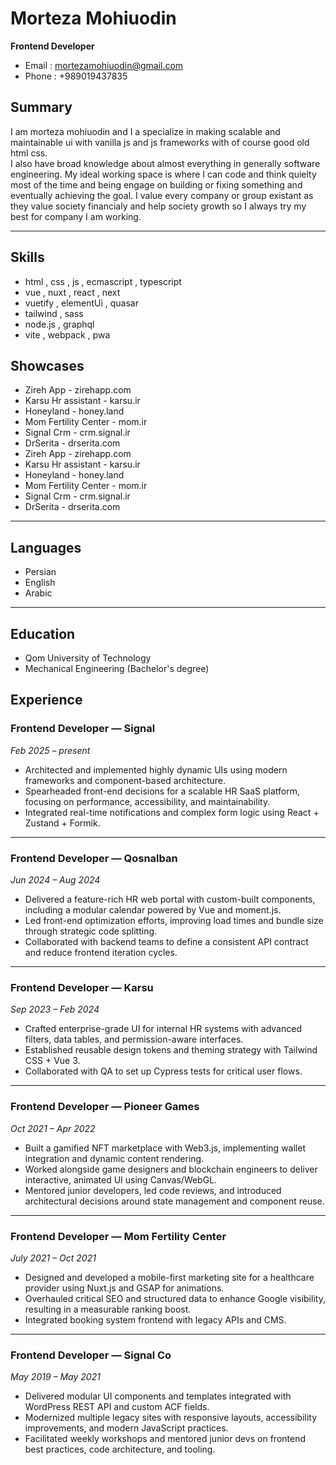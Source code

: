 <!-- heading -->

# Morteza Mohiuodin
**Frontend Developer**  
- Email : mortezamohiuodin@gmail.com
- Phone : +989019437835

<!-- left -->

## Summary
I am morteza mohiuodin and I a specialize in making scalable and maintainable ui with vanilla js and js frameworks with of course good old html css.  
I also have broad knowledge about almost everything in generally software engineering. My ideal working space is where I can code and think quielty most of the time and being engage on building or fixing something and eventually achieving the goal.
I value every company or group existant as they value society financialy and help society growth so I always try my best for company I am working.

---

## Skills

- html , css , js , ecmascript , typescript
- vue , nuxt , react , next
- vuetify , elementUi , quasar
- tailwind , sass 
- node.js , graphql
- vite , webpack , pwa

## Showcases

- Zireh App  - zirehapp.com 
- Karsu Hr assistant - karsu.ir
- Honeyland - honey.land
- Mom Fertility Center - mom.ir
- Signal Crm - crm.signal.ir
- DrSerita - drserita.com
- Zireh App  - zirehapp.com 
- Karsu Hr assistant - karsu.ir
- Honeyland - honey.land
- Mom Fertility Center - mom.ir
- Signal Crm - crm.signal.ir
- DrSerita - drserita.com
---


## Languages
- Persian
- English  
- Arabic

---

## Education
- Qom University of Technology
- Mechanical Engineering (Bachelor's degree)  

<!-- right -->

## Experience

### Frontend Developer — **Signal**  
_Feb 2025 – present_

- Architected and implemented highly dynamic UIs using modern frameworks and component-based architecture.  
- Spearheaded front-end decisions for a scalable HR SaaS platform, focusing on performance, accessibility, and maintainability.  
- Integrated real-time notifications and complex form logic using React + Zustand + Formik.  

---

### Frontend Developer — **Qosnalban**  
_Jun 2024 – Aug 2024_

- Delivered a feature-rich HR web portal with custom-built components, including a modular calendar powered by Vue and moment.js.  
- Led front-end optimization efforts, improving load times and bundle size through strategic code splitting.  
- Collaborated with backend teams to define a consistent API contract and reduce frontend iteration cycles.  

---

### Frontend Developer — **Karsu**  
_Sep 2023 – Feb 2024_

- Crafted enterprise-grade UI for internal HR systems with advanced filters, data tables, and permission-aware interfaces.  
- Established reusable design tokens and theming strategy with Tailwind CSS + Vue 3.  
- Collaborated with QA to set up Cypress tests for critical user flows.  

---

### Frontend Developer — **Pioneer Games**  
_Oct 2021 – Apr 2022_

- Built a gamified NFT marketplace with Web3.js, implementing wallet integration and dynamic content rendering.  
- Worked alongside game designers and blockchain engineers to deliver interactive, animated UI using Canvas/WebGL.  
- Mentored junior developers, led code reviews, and introduced architectural decisions around state management and component reuse.  

---

### Frontend Developer — **Mom Fertility Center**  
_July 2021 – Oct 2021_

- Designed and developed a mobile-first marketing site for a healthcare provider using Nuxt.js and GSAP for animations.  
- Overhauled critical SEO and structured data to enhance Google visibility, resulting in a measurable ranking boost.  
- Integrated booking system frontend with legacy APIs and CMS.  

---

### Frontend Developer — **Signal Co**  
_May 2019 – May 2021_

- Delivered modular UI components and templates integrated with WordPress REST API and custom ACF fields.  
- Modernized multiple legacy sites with responsive layouts, accessibility improvements, and modern JavaScript practices.  
- Facilitated weekly workshops and mentored junior devs on frontend best practices, code architecture, and tooling.  
